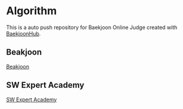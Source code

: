 # Algorithm
This is a auto push repository for Baekjoon Online Judge created with [BaekjoonHub](https://github.com/BaekjoonHub/BaekjoonHub).

## Beakjoon
[Beakjoon](https://www.acmicpc.net/)

## SW Expert Academy
[SW Expert Academy](https://swexpertacademy.com/main/userpage/userInformation.do#)
